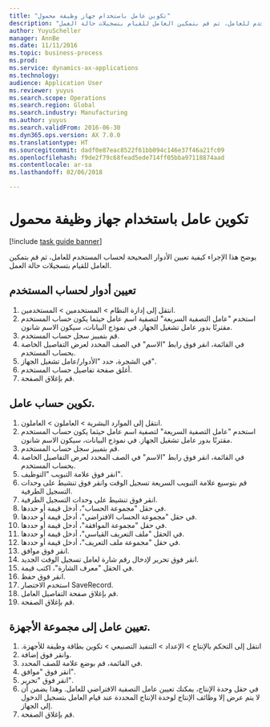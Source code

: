 ```yaml
--- 
title: "تكوين عامل باستخدام جهاز وظيفة محمول"
description: "يوضح هذا الإجراء كيفية تعيين الأدوار الصحيحة لحساب المستخدم للعامل، ثم قم بتمكين العامل للقيام بتسجيلات حالة العمل."
author: YuyuScheller
manager: AnnBe
ms.date: 11/11/2016
ms.topic: business-process
ms.prod: 
ms.service: dynamics-ax-applications
ms.technology: 
audience: Application User
ms.reviewer: yuyus
ms.search.scope: Operations
ms.search.region: Global
ms.search.industry: Manufacturing
ms.author: yuyus
ms.search.validFrom: 2016-06-30
ms.dyn365.ops.version: AX 7.0.0
ms.translationtype: HT
ms.sourcegitcommit: dadf0e87eac8522f61bb094c146e37f46a21fc09
ms.openlocfilehash: f9de2f79c68fead5ede714ff05bba97118874aad
ms.contentlocale: ar-sa
ms.lasthandoff: 02/06/2018

---
```

# <a name="configure-a-worker-using-the-mobile-job-device"></a>تكوين عامل باستخدام جهاز وظيفة محمول

[!include [task guide banner](../../includes/task-guide-banner.md)]

يوضح هذا الإجراء كيفية تعيين الأدوار الصحيحة لحساب المستخدم للعامل، ثم قم بتمكين العامل للقيام بتسجيلات حالة العمل.


## <a name="assign-roles-to-user-account"></a>تعيين أدوار لحساب المستخدم
1. انتقل إلى إدارة النظام > المستخدمين > المستخدمين.
2. استخدم "عامل التصفية السريعة" لتصفية اسم عامل حيثما يكون حساب المستخدم مقترنًا بدور عامل تشغيل الجهاز. في نموذج البيانات، سيكون الاسم شانون.
3. قم بتمييز سجل حساب المستخدم.
4. في القائمة، انقر فوق رابط "الاسم" في الصف المحدد لعرض التفاصيل الخاصة بحساب المستخدم.
5. في الشجرة، حدد "الأدوار/عامل تشغيل الجهاز".
6. أغلق صفحة تفاصيل حساب المستخدم.
7. قم بإغلاق الصفحة.

## <a name="configure-worker-account"></a>تكوين حساب عامل.
1. انتقل إلى الموارد البشرية > العاملون > العاملون.
2. استخدم "عامل التصفية السريعة" لتصفية اسم عامل حيثما يكون حساب المستخدم مقترنًا بدور عامل تشغيل الجهاز. في نموذج البيانات، سيكون الاسم شانون.
3. قم بتمييز سجل حساب المستخدم.
4. في القائمة، انقر فوق رابط "الاسم" في الصف المحدد لعرض التفاصيل الخاصة بحساب المستخدم.
5. انقر فوق علامة التبويب "التوظيف‬‬".
6. قم بتوسيع علامة التبويب السريعة تسجيل الوقت وانقر فوق تنشيط على وحدات التسجيل الطرفية.
7. انقر فوق تنشيط على وحدات التسجيل الطرفية‬.
8. في حقل "‏‫مجموعة الحساب‬"، أدخل قيمة أو حددها.
9. في حقل "‏‫مجموعة الحساب الافتراضي‬"، أدخل قيمة أو حددها.
10. في حقل "مجموعة الموافقة"، أدخل قيمة أو حددها.
11. في الحقل "ملف التعريف‬ القياسي"، أدخل قيمة أو حددها.
12. في حقل "مجموعة ملف التعريف"، أدخل قيمة أو حددها.
13. انقر فوق موافق.
14. انقر فوق تحرير لإدخال رقم شارة لعامل تسجيل الوقت الجديد.
15. في الحقل "معرف الشارة"، اكتب قيمة.
16. انقر فوق حفظ.
17. استخدم الاختصار SaveRecord.
18. قم بإغلاق صفحة التفاصيل العامل.
19. قم بإغلاق الصفحة.

## <a name="assign-worker-to-device-group"></a>تعيين عامل إلى مجموعة الأجهزة.
1. انتقل إلى التحكم بالإنتاج > الإعداد > ‏‫التنفيذ التصنيعي‬ > ‏‫تكوين بطاقة وظيفة للأجهزة.
2. وانقر فوق إضافة.
3. في القائمة، قم بوضع علامة للصف المحدد.
4. انقر فوق "موافق".
5. انقر فوق "تحرير".
6. في حقل وحدة الإنتاج، يمكنك تعيين عامل التصفية الافتراضي للعامل. وهذا يضمن أن لا يتم عرض إلا وظائف الإنتاج لوحدة الإنتاج المحددة عند قيام العامل بتسجيل الدخول إلى الجهاز.
7. قم بإغلاق الصفحة.

